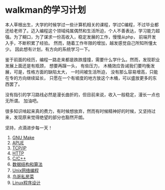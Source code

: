 # walkman的学习计划

  本人草根出生，大学的时候学过一些计算机相关的课程，学过C编程，不过毕业都还给老师了。迈入编程这个领域纯属偶然和生活所迫，个人不善表达，学习能力超强。为了糊口，为了谋求一份高收入，稳定发展的工作，慢慢从php， 前端开发入手，不断积累了经验。 然而，随着工作年限的增加，越发感觉自己所知所懂太少。 因此想有计划，有方向的系统学习一下。
  
  鉴于前面的经历，编程一路走来都是跌跌撞撞，需要什么学什么。然而，发现职业发展上面还是有瓶颈， 想要再蹿一头， 有些压力， 木桶效应告诫我们要均衡发展，可是，性格方面的缺陷太大， 一时间被生活所迫， 没有那么容易增高，只能在专的方向继续延长， 只愿在一个有坡度的地方放这个木桶，可以盛放更多的东西罢了。
  
  没有指引的学习路线必然是漫长曲折的，但目前来说，收入一般稳定，漫长一点也无所谓。 加油吧。
  
  很多知识啃起来真的费力，有时候想放弃，然而有时候精神好的时候，又坚持过来，发现原来觉得绝望的部分也豁然开朗。 
  
  坚持，点滴进步每一天！


1. [GNU Make](https://github.com/walkerqiao/walkman/blob/master/docs/gnumake/readme.md)
2. [APUE](https://github.com/walkerqiao/walkman/blob/master/docs/APUE/readme.md)
2. [TCP/IP](https://github.com/walkerqiao/walkman/blob/master/docs/TCPIP/readme.md)
3. [HTTP](https://github.com/walkerqiao/walkman/blob/master/docs/HTTP/readme.md)
4. [C/C++](https://github.com/walkerqiao/walkman/blob/master/docs/cxx/readme.md)
5. [数据结构和算法](https://github.com/walkerqiao/walkman/blob/master/docs/algorithms/readme.md)
6. [Unix网络编程](https://github.com/walkerqiao/walkman/blob/master/docs/lamp/unix_network_programming.md)
7. [鸟哥私房菜](https://github.com/walkerqiao/walkman/blob/master/docs/vbird/readme.md)
8. [Linux程序设计](https://github.com/walkerqiao/walkman/blob/master/docs/linux_prog/readme.md)
